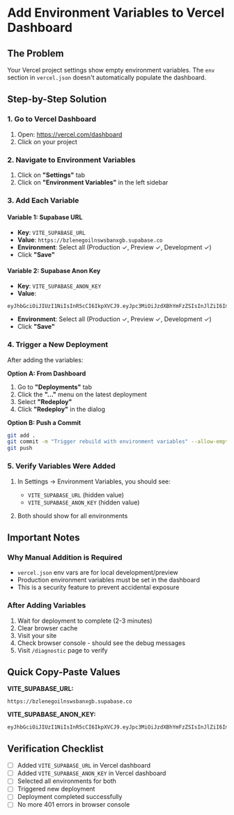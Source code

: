 # Add Environment Variables to Vercel Dashboard

## The Problem
Your Vercel project settings show empty environment variables. The `env` section in `vercel.json` doesn't automatically populate the dashboard.

## Step-by-Step Solution

### 1. Go to Vercel Dashboard
1. Open: https://vercel.com/dashboard
2. Click on your project

### 2. Navigate to Environment Variables
1. Click on **"Settings"** tab
2. Click on **"Environment Variables"** in the left sidebar

### 3. Add Each Variable

#### Variable 1: Supabase URL
- **Key**: `VITE_SUPABASE_URL`
- **Value**: `https://bzlenegoilnswsbanxgb.supabase.co`
- **Environment**: Select all (Production ✓, Preview ✓, Development ✓)
- Click **"Save"**

#### Variable 2: Supabase Anon Key
- **Key**: `VITE_SUPABASE_ANON_KEY`
- **Value**: 
```
eyJhbGciOiJIUzI1NiIsInR5cCI6IkpXVCJ9.eyJpc3MiOiJzdXBhYmFzZSIsInJlZiI6ImJ6bGVuZWdvaWxuc3dzYmFueGdiIiwicm9sZSI6ImFub24iLCJpYXQiOjE3NTMyODU3ODIsImV4cCI6MjA2ODg2MTc4Mn0.DtVNndVsrUZtTtVRpEWiQb5QtbhPAErSQ88wWYVWeBE
```
- **Environment**: Select all (Production ✓, Preview ✓, Development ✓)
- Click **"Save"**

### 4. Trigger a New Deployment
After adding the variables:

**Option A: From Dashboard**
1. Go to **"Deployments"** tab
2. Click the **"..."** menu on the latest deployment
3. Select **"Redeploy"**
4. Click **"Redeploy"** in the dialog

**Option B: Push a Commit**
```bash
git add .
git commit -m "Trigger rebuild with environment variables" --allow-empty
git push
```

### 5. Verify Variables Were Added
1. In Settings → Environment Variables, you should see:
   - `VITE_SUPABASE_URL` (hidden value)
   - `VITE_SUPABASE_ANON_KEY` (hidden value)

2. Both should show for all environments

## Important Notes

### Why Manual Addition is Required
- `vercel.json` env vars are for local development/preview
- Production environment variables must be set in the dashboard
- This is a security feature to prevent accidental exposure

### After Adding Variables
1. Wait for deployment to complete (2-3 minutes)
2. Clear browser cache
3. Visit your site
4. Check browser console - should see the debug messages
5. Visit `/diagnostic` page to verify

## Quick Copy-Paste Values

**VITE_SUPABASE_URL:**
```
https://bzlenegoilnswsbanxgb.supabase.co
```

**VITE_SUPABASE_ANON_KEY:**
```
eyJhbGciOiJIUzI1NiIsInR5cCI6IkpXVCJ9.eyJpc3MiOiJzdXBhYmFzZSIsInJlZiI6ImJ6bGVuZWdvaWxuc3dzYmFueGdiIiwicm9sZSI6ImFub24iLCJpYXQiOjE3NTMyODU3ODIsImV4cCI6MjA2ODg2MTc4Mn0.DtVNndVsrUZtTtVRpEWiQb5QtbhPAErSQ88wWYVWeBE
```

## Verification Checklist
- [ ] Added `VITE_SUPABASE_URL` in Vercel dashboard
- [ ] Added `VITE_SUPABASE_ANON_KEY` in Vercel dashboard
- [ ] Selected all environments for both
- [ ] Triggered new deployment
- [ ] Deployment completed successfully
- [ ] No more 401 errors in browser console